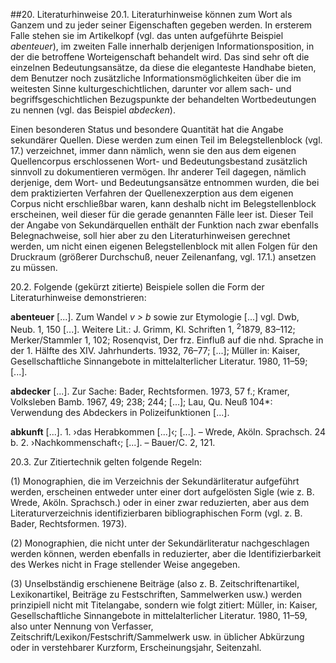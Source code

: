 ##20\. Literaturhinweise
20.1\. Literaturhinweise können zum Wort als Ganzem und zu jeder seiner Eigenschaften gegeben werden. In ersterem Falle stehen sie im Artikelkopf (vgl. das unten aufgeführte Beispiel _abenteuer_), im zweiten Falle innerhalb derjenigen Informationsposition, in der die betroffene Worteigenschaft behandelt wird. Das sind sehr oft die einzelnen Bedeutungsansätze, da diese die eleganteste Handhabe bieten, dem Benutzer noch zusätzliche Informationsmöglichkeiten über die im weitesten Sinne kulturgeschichtlichen, darunter vor allem sach- und begriffsgeschichtlichen Bezugspunkte der behandelten Wortbedeutungen zu nennen (vgl. das Beispiel _abdecken_).

Einen besonderen Status und besondere Quantität hat die Angabe sekundärer Quellen. Diese werden zum einen Teil im Belegstellenblock (vgl. 17.) verzeichnet, immer dann nämlich, wenn sie den aus dem eigenen Quellencorpus erschlossenen Wort- und Bedeutungsbestand zusätzlich sinnvoll zu dokumentieren vermögen. Ihr anderer Teil dagegen, nämlich derjenige, dem Wort- und Bedeutungsansätze entnommen wurden, die bei dem praktizierten Verfahren der Quellenexzerption aus dem eigenen Corpus nicht erschließbar waren, kann deshalb nicht im Belegstellenblock erscheinen, weil dieser für die gerade genannten Fälle leer ist. Dieser Teil der Angabe von Sekundärquellen enthält der Funktion nach zwar ebenfalls Belegnachweise, soll hier aber zu den Literaturhinweisen gerechnet werden, um nicht einen eigenen Belegstellenblock mit allen Folgen für den Druckraum (größerer Durchschuß, neuer Zeilenanfang, vgl. 17.1.) ansetzen zu müssen.

20.2\. Folgende (gekürzt zitierte) Beispiele sollen die Form der Literaturhinweise demonstrieren:

**abenteuer** [...]. Zum Wandel _v &gt; b_ sowie zur Etymologie [...] vgl. Dwb, Neub. 1, 150 [...]. Weitere Lit.: J. Grimm, Kl. Schriften 1, <sup>2</sup>1879, 83–112; Merker/Stammler 1, 102; Rosenqvist, Der frz. Einfluß auf die nhd. Sprache in der 1\. Hälfte des XIV. Jahrhunderts. 1932, 76–77; [...]; Müller in: Kaiser, Gesellschaftliche Sinnangebote in mittelalterlicher Literatur. 1980, 11–59; [...].

**abdecker** [...]. Zur Sache: Bader, Rechtsformen. 1973, 57 f.; Kramer, Volksleben Bamb. 1967, 49; 238; 244; [...]; Lau, Qu. Neuß 104*: Verwendung des Abdeckers in Polizeifunktionen [...].

**abkunft** [...]. 1\. ›das Herabkommen [...]‹; [...]. – Wrede, Aköln. Sprachsch. 24 b. 2\. ›Nachkommenschaft‹; [...]. – Bauer/C. 2, 121.

20.3\. Zur Zitiertechnik gelten folgende Regeln:

(1) Monographien, die im Verzeichnis der Sekundärliteratur aufgeführt werden, erscheinen entweder unter einer dort aufgelösten Sigle (wie z. B. Wrede, Aköln. Sprachsch.) oder in einer zwar reduzierten, aber aus dem Literaturverzeichnis identifizierbaren bibliographischen Form (vgl. z. B. Bader, Rechtsformen. 1973).

(2) Monographien, die nicht unter der Sekundärliteratur nachgeschlagen werden können, werden ebenfalls in reduzierter, aber die Identifizierbarkeit des Werkes nicht in Frage stellender Weise angegeben.

(3) Unselbständig erschienene Beiträge (also z. B. Zeitschriftenartikel, Lexikonartikel, Beiträge zu Festschriften, Sammelwerken usw.) werden prinzipiell nicht mit Titelangabe, sondern wie folgt zitiert: Müller, in: Kaiser, Gesellschaftliche Sinnangebote in mittelalterlicher Literatur. 1980, 11–59, also unter Nennung von Verfasser, Zeitschrift/Lexikon/Festschrift/Sammelwerk usw. in üblicher Abkürzung oder in verstehbarer Kurzform, Erscheinungsjahr, Seitenzahl.